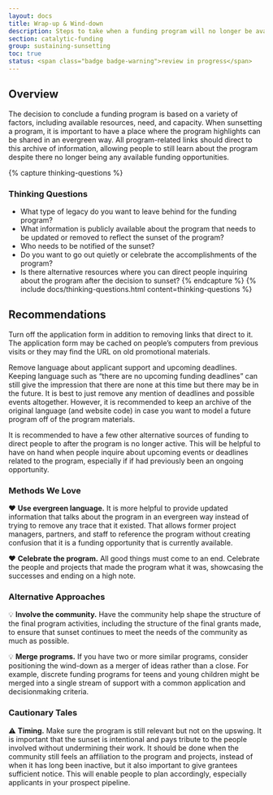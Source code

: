```yaml
---
layout: docs
title: Wrap-up & Wind-down
description: Steps to take when a funding program will no longer be available.
section: catalytic-funding
group: sustaining-sunsetting
toc: true
status: <span class="badge badge-warning">review in progress</span>
---
```


## Overview

The decision to conclude a funding program is based on a variety of factors, including available resources, need, and capacity. When sunsetting a program, it is important to have a place where the program highlights can be shared in an evergreen way. All program-related links should direct to this archive of information, allowing people to still learn about the program despite there no longer being any available funding opportunities.

{% capture thinking-questions %}
### Thinking Questions

* What type of legacy do you want to leave behind for the funding program?
* What information is publicly available about the program that needs to be updated or removed to reflect the sunset of the program?
* Who needs to be notified of the sunset?
* Do you want to go out quietly or celebrate the accomplishments of the program?
* Is there alternative resources where you can direct people inquiring about the program after the decision to sunset?
{% endcapture %}
{% include docs/thinking-questions.html content=thinking-questions %}

## Recommendations

Turn off the application form in addition to removing links that direct to it. The application form may be cached on people’s computers from previous visits or they may find the URL on old promotional materials.

Remove language about applicant support and upcoming deadlines. Keeping language such as “there are no upcoming funding deadlines” can still give the impression that there are none at this time but there may be in the future. It is best to just remove any mention of deadlines and possible events altogether. However, it is recommended to keep an archive of the original language (and website code) in case you want to model a future program off of the program materials.

It is recommended to have a few other alternative sources of funding to direct people to after the program is no longer active. This will be helpful to have on hand when people inquire about upcoming events or deadlines related to the program, especially if if had previously been an ongoing opportunity.

### Methods We Love

:heart: **Use evergreen language.** It is more helpful to provide updated information that talks about the program in an evergreen way instead of trying to remove any trace that it existed. That allows former project managers, partners, and staff to reference the program without creating confusion that it is a funding opportunity that is currently available.

:heart: **Celebrate the program.** All good things must come to an end. Celebrate the people and projects that made the program what it was, showcasing the successes and ending on a high note.

### Alternative Approaches

:bulb: **Involve the community.** Have the community help shape the structure of the final program activities, including the structure of the final grants made, to ensure that sunset continues to meet the needs of the community as much as possible.

:bulb: **Merge programs.** If you have two or more similar programs, consider positioning the wind-down as a merger of ideas rather than a close. For example, discrete funding programs for teens and young children might be merged into a single stream of support with a common application and decisionmaking criteria.

### Cautionary Tales

:warning: **Timing.** Make sure the program is still relevant but not on the upswing. It is important that the sunset is intentional and pays tribute to the people involved without undermining their work. It should be done when the community still feels an affiliation to the program and projects, instead of when it has long been inactive, but it also important to give grantees sufficient notice. This will enable people to plan accordingly, especially applicants in your prospect pipeline.
